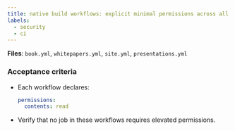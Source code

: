 ```yaml
---
title: native build workflows: explicit minimal permissions across all
labels:
  - security
  - ci
---
```


**Files**: `book.yml`, `whitepapers.yml`, `site.yml`, `presentations.yml`

### Acceptance criteria
- Each workflow declares:
  ```yaml
  permissions:
    contents: read
  ```
- Verify that no job in these workflows requires elevated permissions.
